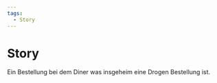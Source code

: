 ```yaml
---
tags:
  - Story
---
```

# Story
Ein Bestellung bei dem Diner was insgeheim eine Drogen Bestellung ist.